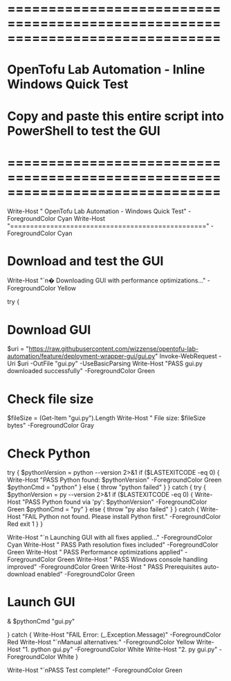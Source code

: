 # ==============================================================================
# OpenTofu Lab Automation - Inline Windows Quick Test
# Copy and paste this entire script into PowerShell to test the GUI
# ==============================================================================

Write-Host " OpenTofu Lab Automation - Windows Quick Test" -ForegroundColor Cyan
Write-Host "=================================================" -ForegroundColor Cyan

# Download and test the GUI
Write-Host "`n� Downloading GUI with performance optimizations..." -ForegroundColor Yellow

try {
 # Download GUI
 $uri = "https://raw.githubusercontent.com/wizzense/opentofu-lab-automation/feature/deployment-wrapper-gui/gui.py"
 Invoke-WebRequest -Uri $uri -OutFile "gui.py" -UseBasicParsing
 Write-Host "PASS gui.py downloaded successfully" -ForegroundColor Green
 
 # Check file size
 $fileSize = (Get-Item "gui.py").Length
 Write-Host " File size: $fileSize bytes" -ForegroundColor Gray
 
 # Check Python
 try {
 $pythonVersion = python --version 2>&1
 if ($LASTEXITCODE -eq 0) {
 Write-Host "PASS Python found: $pythonVersion" -ForegroundColor Green
 $pythonCmd = "python"
 } else {
 throw "python failed"
 }
 } catch {
 try {
 $pythonVersion = py --version 2>&1
 if ($LASTEXITCODE -eq 0) {
 Write-Host "PASS Python found via 'py': $pythonVersion" -ForegroundColor Green
 $pythonCmd = "py"
 } else {
 throw "py also failed"
 }
 } catch {
 Write-Host "FAIL Python not found. Please install Python first." -ForegroundColor Red
 exit 1
 }
 }
 
 Write-Host "`n Launching GUI with all fixes applied..." -ForegroundColor Cyan
 Write-Host " PASS Path resolution fixes included" -ForegroundColor Green
 Write-Host " PASS Performance optimizations applied" -ForegroundColor Green
 Write-Host " PASS Windows console handling improved" -ForegroundColor Green
 Write-Host " PASS Prerequisites auto-download enabled" -ForegroundColor Green
 
 # Launch GUI
 & $pythonCmd "gui.py"
 
} catch {
 Write-Host "FAIL Error: $($_.Exception.Message)" -ForegroundColor Red
 Write-Host "`nManual alternatives:" -ForegroundColor Yellow
 Write-Host "1. python gui.py" -ForegroundColor White
 Write-Host "2. py gui.py" -ForegroundColor White
}

Write-Host "`nPASS Test complete!" -ForegroundColor Green
